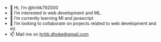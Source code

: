 - 👋 Hi, I’m @hritik792000
- 👀 I’m interested in web development and ML.
- 🌱 I’m currently learning Ml and javascript
- 💞️ I’m looking to collaborate on projects related to web development and ml.
- 📫 Mail me on hritik.dhoke@gmail.com

<!---
hritik792000/hritik792000 is a ✨ special ✨ repository because its `README.md` (this file) appears on your GitHub profile.
You can click the Preview link to take a look at your changes.
--->
